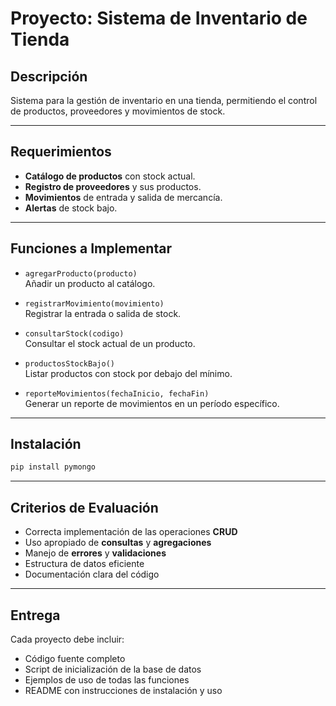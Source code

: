 # Proyecto: Sistema de Inventario de Tienda

##
## Descripción

Sistema para la gestión de inventario en una tienda, permitiendo el control de productos, proveedores y movimientos de stock.

---

## Requerimientos

- **Catálogo de productos** con stock actual.
- **Registro de proveedores** y sus productos.
- **Movimientos** de entrada y salida de mercancía.
- **Alertas** de stock bajo.

---

## Funciones a Implementar

- `agregarProducto(producto)`  
    Añadir un producto al catálogo.

- `registrarMovimiento(movimiento)`  
    Registrar la entrada o salida de stock.

- `consultarStock(codigo)`  
    Consultar el stock actual de un producto.

- `productosStockBajo()`  
    Listar productos con stock por debajo del mínimo.

- `reporteMovimientos(fechaInicio, fechaFin)`  
    Generar un reporte de movimientos en un período específico.

---

## Instalación

```bash
pip install pymongo
```

---

## Criterios de Evaluación

- Correcta implementación de las operaciones **CRUD**
- Uso apropiado de **consultas** y **agregaciones**
- Manejo de **errores** y **validaciones**
- Estructura de datos eficiente
- Documentación clara del código

---

## Entrega

Cada proyecto debe incluir:

- Código fuente completo
- Script de inicialización de la base de datos
- Ejemplos de uso de todas las funciones
- README con instrucciones de instalación y uso

